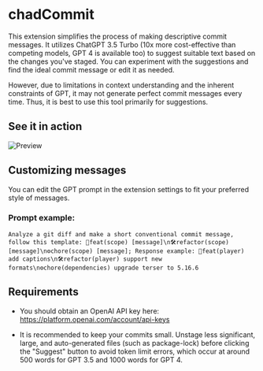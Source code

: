 # chadCommit

This extension simplifies the process of making descriptive commit messages. It utilizes ChatGPT 3.5 Turbo (10x more cost-effective than competing models, GPT 4 is available too) to suggest suitable text based on the changes you've staged. You can experiment with the suggestions and find the ideal commit message or edit it as needed.

However, due to limitations in context understanding and the inherent constraints of GPT, it may not generate perfect commit messages every time. Thus, it is best to use this tool primarily for suggestions.

## See it in action

![Preview](https://i.imgur.com/HpWqdj3.gif)

## Customizing messages
You can edit the GPT prompt in the extension settings to fit your preferred style of messages.

### Prompt example: 
```
Analyze a git diff and make a short conventional commit message, follow this template: 🚀feat(scope) [message]\n🛠️refactor(scope) [message]\n⚙️chore(scope) [message]; Response example: 🚀feat(player) add captions\n🛠️refactor(player) support new formats\n⚙️chore(dependencies) upgrade terser to 5.16.6
```
## Requirements

* You should obtain an OpenAI API key here:
  https://platform.openai.com/account/api-keys

* It is recommended to keep your commits small. Unstage less significant, large, and auto-generated files (such as package-lock) before clicking the "Suggest" button to avoid token limit errors, which occur at around 500 words for GPT 3.5 and 1000 words for GPT 4.
